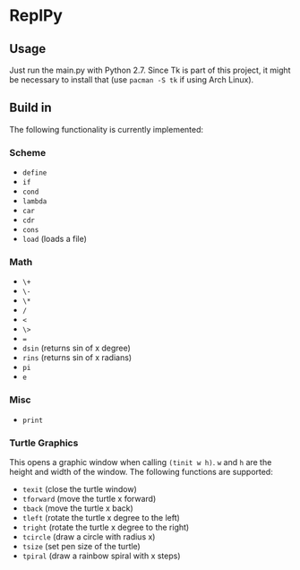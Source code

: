 # ReplPy

## Usage
Just run the main.py with Python 2.7. Since Tk is part of this project, it might be necessary to install that (use `pacman -S tk` if using Arch Linux).

## Build in 
The following functionality is currently implemented:

### Scheme
* `define`
* `if`
* `cond`
* `lambda`
* `car`
* `cdr`
* `cons`
* `load` (loads a file)

### Math
* `\+`
* `\-`
* `\*`
* `/`
* `<`
* `\>`
* `=`
* `dsin` (returns sin of x degree)
* `rins` (returns sin of x radians)
* `pi`
* `e`

### Misc
* `print`

### Turtle Graphics
This opens a graphic window when calling `(tinit w h)`. `w` and `h` are the height and width of the window.
The following functions are supported:
* `texit` (close the turtle window)
* `tforward` (move the turtle x forward)
* `tback` (move the turtle x back)
* `tleft` (rotate the turtle x degree to the left)
* `tright` (rotate the turtle x degree to the right)
* `tcircle` (draw a circle with radius x)
* `tsize` (set pen size of the turtle)
* `tpiral` (draw a rainbow spiral with x steps)